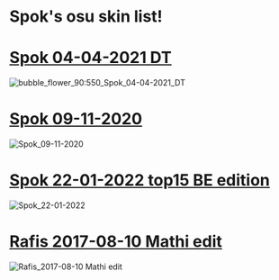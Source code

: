 # Spok's osu skin list!

# [Spok 04-04-2021 DT](https://www.dropbox.com/s/mx6nz5pgw0dei76/Spok%2004-04-2021%20DT.osk?dl=0)
![bubble_flower_90:550_Spok_04-04-2021_DT](https://i.imgur.com/S6nBYzv.png)

# [Spok 09-11-2020](https://www.dropbox.com/s/cnc3q28by6h86f1/Spok-09-11-2020.osk?dl=0)
![Spok_09-11-2020](https://i.imgur.com/nxcH9jC.png)

# [Spok 22-01-2022 top15 BE edition](https://www.dropbox.com/s/6w2fba9fxluww8o/Spok%2022-01-2022%20top15%20BE%20edition.osk?dl=0)
![Spok_22-01-2022](https://i.imgur.com/bhhnZde.png)

# [Rafis 2017-08-10 Mathi edit](https://www.dropbox.com/s/ie6mvxwv2nnm7xe/Rafis%202017-08-10%20Mathi%20edit.osk?dl=0)
![Rafis_2017-08-10 Mathi edit](https://i.imgur.com/rofl81W.png)
